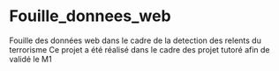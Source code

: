 # Fouille_donnees_web
Fouille des données web dans le cadre de la detection des relents du terrorisme
Ce projet a été réalisé dans le cadre des projet tutoré afin de validé le M1
